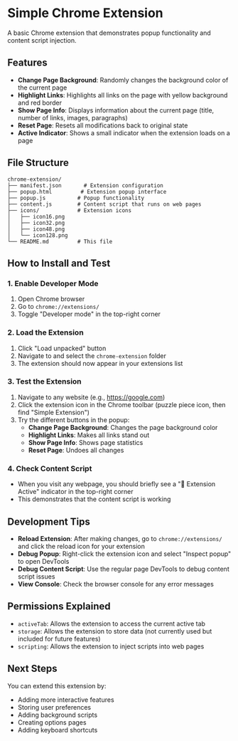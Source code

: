 # Simple Chrome Extension

A basic Chrome extension that demonstrates popup functionality and content script injection.

## Features

- **Change Page Background**: Randomly changes the background color of the current page
- **Highlight Links**: Highlights all links on the page with yellow background and red border
- **Show Page Info**: Displays information about the current page (title, number of links, images, paragraphs)
- **Reset Page**: Resets all modifications back to original state
- **Active Indicator**: Shows a small indicator when the extension loads on a page

## File Structure

```
chrome-extension/
├── manifest.json       # Extension configuration
├── popup.html         # Extension popup interface
├── popup.js          # Popup functionality
├── content.js        # Content script that runs on web pages
├── icons/            # Extension icons
│   ├── icon16.png
│   ├── icon32.png
│   ├── icon48.png
│   └── icon128.png
└── README.md         # This file
```

## How to Install and Test

### 1. Enable Developer Mode
1. Open Chrome browser
2. Go to `chrome://extensions/`
3. Toggle "Developer mode" in the top-right corner

### 2. Load the Extension
1. Click "Load unpacked" button
2. Navigate to and select the `chrome-extension` folder
3. The extension should now appear in your extensions list

### 3. Test the Extension
1. Navigate to any website (e.g., https://google.com)
2. Click the extension icon in the Chrome toolbar (puzzle piece icon, then find "Simple Extension")
3. Try the different buttons in the popup:
   - **Change Page Background**: Changes the page background color
   - **Highlight Links**: Makes all links stand out
   - **Show Page Info**: Shows page statistics
   - **Reset Page**: Undoes all changes

### 4. Check Content Script
- When you visit any webpage, you should briefly see a "🚀 Extension Active" indicator in the top-right corner
- This demonstrates that the content script is working

## Development Tips

- **Reload Extension**: After making changes, go to `chrome://extensions/` and click the reload icon for your extension
- **Debug Popup**: Right-click the extension icon and select "Inspect popup" to open DevTools
- **Debug Content Script**: Use the regular page DevTools to debug content script issues
- **View Console**: Check the browser console for any error messages

## Permissions Explained

- `activeTab`: Allows the extension to access the current active tab
- `storage`: Allows the extension to store data (not currently used but included for future features)
- `scripting`: Allows the extension to inject scripts into web pages

## Next Steps

You can extend this extension by:
- Adding more interactive features
- Storing user preferences
- Adding background scripts
- Creating options pages
- Adding keyboard shortcuts
